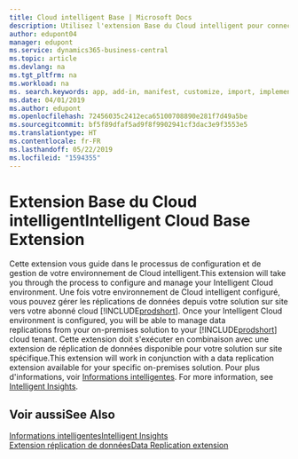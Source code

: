 ```yaml
---
title: Cloud intelligent Base | Microsoft Docs
description: Utilisez l'extension Base du Cloud intelligent pour connecter votre solution sur site à Business Central en ligne.
author: edupont04
manager: edupont
ms.service: dynamics365-business-central
ms.topic: article
ms.devlang: na
ms.tgt_pltfrm: na
ms.workload: na
ms. search.keywords: app, add-in, manifest, customize, import, implement
ms.date: 04/01/2019
ms.author: edupont
ms.openlocfilehash: 72456035c2412eca65100708890e281f7d49a5be
ms.sourcegitcommit: bf5f89dfaf5ad9f8f9902941cf3dac3e9f3553e5
ms.translationtype: HT
ms.contentlocale: fr-FR
ms.lasthandoff: 05/22/2019
ms.locfileid: "1594355"
---
```

# <a name="intelligent-cloud-base-extension"></a><span data-ttu-id="f1bf6-103">Extension Base du Cloud intelligent</span><span class="sxs-lookup"><span data-stu-id="f1bf6-103">Intelligent Cloud Base Extension</span></span>

<span data-ttu-id="f1bf6-104">Cette extension vous guide dans le processus de configuration et de gestion de votre environnement de Cloud intelligent.</span><span class="sxs-lookup"><span data-stu-id="f1bf6-104">This extension will take you through the process to configure and manage your Intelligent Cloud environment.</span></span><span data-ttu-id="f1bf6-105"> Une fois votre environnement de Cloud intelligent configuré, vous pouvez gérer les réplications de données depuis votre solution sur site vers votre abonné cloud [!INCLUDE[prodshort](includes/prodshort.md)].</span><span class="sxs-lookup"><span data-stu-id="f1bf6-105"> Once your Intelligent Cloud environment is configured, you will be able to manage data replications from your on-premises solution to your [!INCLUDE[prodshort](includes/prodshort.md)] cloud tenant.</span></span> <span data-ttu-id="f1bf6-106">Cette extension doit s'exécuter en combinaison avec une extension de réplication de données disponible pour votre solution sur site spécifique.</span><span class="sxs-lookup"><span data-stu-id="f1bf6-106">This extension will work in conjunction with a data replication extension available for your specific on-premises solution.</span></span><span data-ttu-id="f1bf6-107"> Pour plus d'informations, voir [Informations intelligentes](about-intelligent-cloud.md).</span><span class="sxs-lookup"><span data-stu-id="f1bf6-107"> For more information, see [Intelligent Insights](about-intelligent-cloud.md).</span></span>  

## <a name="see-also"></a><span data-ttu-id="f1bf6-108">Voir aussi</span><span class="sxs-lookup"><span data-stu-id="f1bf6-108">See Also</span></span>

[<span data-ttu-id="f1bf6-109">Informations intelligentes</span><span class="sxs-lookup"><span data-stu-id="f1bf6-109">Intelligent Insights</span></span>](about-intelligent-cloud.md)  
[<span data-ttu-id="f1bf6-110">Extension réplication de données</span><span class="sxs-lookup"><span data-stu-id="f1bf6-110">Data Replication extension</span></span>](ui-extensions-data-replication.md)  
